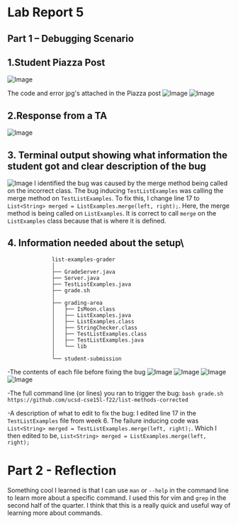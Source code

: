 # Lab Report 5
## Part 1 – Debugging Scenario


## 1.Student Piazza Post 
![Image](studentpiazzaa.jpg)


The code and error jpg's attached in the Piazza post
![Image](studenterrorcode.jpg)
![Image](studenterror.jpg)




## 2.Response from a TA 
![Image](piazza.jpg)

## 3.  Terminal output showing what information the student got and clear description of the bug
![Image](fixbug.jpg)
I identified the bug was caused by the merge method being called on the incorrect class. The bug inducing `TestListExamples` was  calling the merge method on `TestListExamples`. To fix this, I change line 17 to ` List<String> merged = ListExamples.merge(left, right);`. Here, the merge method is being called on `ListExamples`. It is correct to call `merge` on the `ListExamples` class because that is where it is defined. 


## 4. Information needed about the setup\

```
              list-examples-grader
              │
              ├── GradeServer.java
              ├── Server.java
              ├── TestListExamples.java
              ├── grade.sh
              │
              ├── grading-area
              │   ├── IsMoon.class
              │   ├── ListExamples.java
              │   ├── ListExamples.class
              │   ├── StringChecker.class
              │   ├── TestListExamples.class
              │   ├── TestListExamples.java
              │   └── lib
              │
              └── student-submission
```

-The contents of each file before fixing the bug
![Image](testlist.jpg)
![Image](list-examples-grader.jpg)
![Image](Server.jpg)
![Image](ListExamples.jpg)




-The full command line (or lines) you ran to trigger the bug: `bash grade.sh https://github.com/ucsd-cse15l-f22/list-methods-corrected`

-A description of what to edit to fix the bug: I edited line 17 in the `TestListExamples`  file from week 6. The failure inducing code was `List<String> merged = TestListExamples.merge(left, right);`. Which I then edited to be, `List<String> merged = ListExamples.merge(left, right);`

# Part 2 - Reflection 
Something cool I learned is that I can use `man` or `--help` in the command line to learn more about a specific command. I used this for vim and `grep` in the second half of the quarter. I think that this is a really quick and useful way of learning more about commands. 
